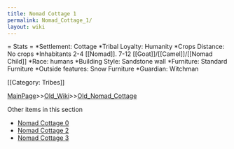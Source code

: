 ```yaml
---
title: Nomad Cottage 1
permalink: Nomad_Cottage_1/
layout: wiki
---
```

= Stats =
*Settlement: Cottage
*Tribal Loyalty: Humanity
*Crops Distance: No crops
*Inhabitants 2-4 [[Nomad]]. 7-12 [[Goat]]/[[Camel]]/[[Nomad Child]]
*Race: humans 
*Building Style: Sandstone wall
*Furniture: Standard Furniture
*Outside features: Snow Furniture
*Guardian: Witchman 
 
[[Category: Tribes]]

[MainPage](/keeperrl_wiki/ "wikilink")>>[Old_Wiki](/keeperrl_wiki/Old_Wiki "wikilink")>>[Old_Nomad_Cottage](/keeperrl_wiki/Old_Nomad_Cottage "wikilink")

Other items in this section
-    [Nomad Cottage 0](/keeperrl_wiki/Nomad_Cottage_0 "wikilink")
-    [Nomad Cottage 2](/keeperrl_wiki/Nomad_Cottage_2 "wikilink")
-    [Nomad Cottage 3](/keeperrl_wiki/Nomad_Cottage_3 "wikilink")
